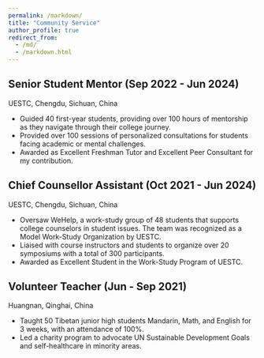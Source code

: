 ```yaml
---
permalink: /markdown/
title: "Community Service"
author_profile: true
redirect_from: 
  - /md/
  - /markdown.html
---
```

   
Senior Student Mentor (Sep 2022 - Jun 2024)
------
UESTC, Chengdu, Sichuan, China
* Guided 40 first-year students, providing over 100 hours of mentorship as they navigate through their college journey.
* Provided over 100 sessions of personalized consultations for students facing academic or mental challenges.
* Awarded as Excellent Freshman Tutor and Excellent Peer Consultant for my contribution.

Chief Counsellor Assistant (Oct 2021 - Jun 2024)
------
UESTC, Chengdu, Sichuan, China
* Oversaw WeHelp, a work-study group of 48 students that supports college counselors in student issues. The team was recognized as a Model Work-Study Organization by UESTC.
* Liaised with course instructors and students to organize over 20 symposiums with a total of 300 participants.
* Awarded as Excellent Student in the Work-Study Program of UESTC.

Volunteer Teacher (Jun - Sep 2021)
------
Huangnan, Qinghai, China
* Taught 50 Tibetan junior high students Mandarin, Math, and English for 3 weeks, with an attendance of 100%.
* Led a charity program to advocate UN Sustainable Development Goals and self-healthcare in minority areas.
